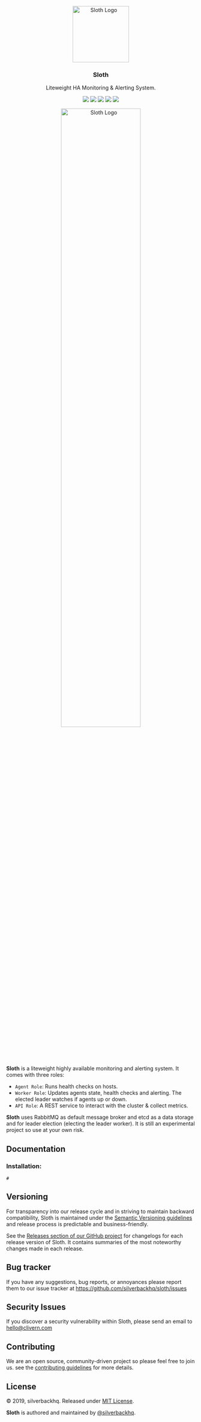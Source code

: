 <p align="center">
    <img alt="Sloth Logo" src="https://raw.githubusercontent.com/silverbackhq/sloth/master/assets/img/gopher.png" width="150" />
    <h3 align="center">Sloth</h3>
    <p align="center">Liteweight HA Monitoring & Alerting System.</p>
    <p align="center">
        <a href="https://godoc.org/github.com/silverbackhq/sloth"><img src="https://godoc.org/github.com/silverbackhq/sloth?status.svg"></a>
        <a href="https://travis-ci.org/silverbackhq/Sloth"><img src="https://travis-ci.org/silverbackhq/Sloth.svg?branch=master"></a>
        <a href="https://github.com/silverbackhq/Sloth/releases"><img src="https://img.shields.io/badge/Version-0.0.1-red.svg"></a>
        <a href="https://goreportcard.com/report/github.com/silverbackhq/Sloth"><img src="https://goreportcard.com/badge/github.com/silverbackhq/Sloth?v=0.0.1"></a>
        <a href="https://github.com/silverbackhq/Sloth/blob/master/LICENSE"><img src="https://img.shields.io/badge/LICENSE-MIT-orange.svg"></a>
    </p>
</p>

<p align="center">
    <img alt="Sloth Logo" src="https://raw.githubusercontent.com/silverbackhq/Sloth/master/assets/img/diagram.png?v=0.1.0" width="65%" />
</p>


**Sloth** is a liteweight highly available monitoring and alerting system. It comes with three roles:
 * `Agent Role`: Runs health checks on hosts.
 * `Worker Role`: Updates agents state, health checks and alerting. The elected leader watches if agents up or down.
 * `API Role`: A REST service to interact with the cluster & collect metrics.

**Sloth** uses RabbitMQ as default message broker and etcd as a data storage and for leader election (electing the leader worker). It is still an experimental project so use at your own risk.


## Documentation

### Installation:

```golang
#
```


## Versioning

For transparency into our release cycle and in striving to maintain backward compatibility, Sloth is maintained under the [Semantic Versioning guidelines](https://semver.org/) and release process is predictable and business-friendly.

See the [Releases section of our GitHub project](https://github.com/silverbackhq/sloth/releases) for changelogs for each release version of Sloth. It contains summaries of the most noteworthy changes made in each release.


## Bug tracker

If you have any suggestions, bug reports, or annoyances please report them to our issue tracker at https://github.com/silverbackhq/sloth/issues


## Security Issues

If you discover a security vulnerability within Sloth, please send an email to [hello@clivern.com](mailto:hello@clivern.com)


## Contributing

We are an open source, community-driven project so please feel free to join us. see the [contributing guidelines](CONTRIBUTING.md) for more details.


## License

© 2019, silverbackhq. Released under [MIT License](https://opensource.org/licenses/mit-license.php).

**Sloth** is authored and maintained by [@silverbackhq](http://github.com/silverbackhq).

